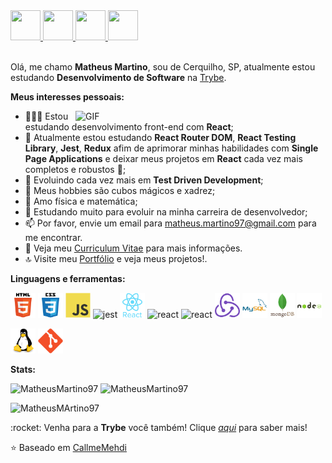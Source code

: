 <a href="https://github.com/MatheusMartino97/" target="_blank">
  <img src="https://cdn.iconscout.com/icon/free/png-256/github-108-438008.png" width="48px" height="48px">
</a> 
<a href="https://www.linkedin.com/in/matheus-martino/" target="_blank">
  <img src="https://i.ibb.co/Kx2GSrT/linkedin.png" width="48px" height="48px">
</a>
<a href="https://www.instagram.com/matheusmrtno/" target="_blank">
  <img src="https://cdn.icon-icons.com/icons2/1211/PNG/512/1491579602-yumminkysocialmedia36_83067.png" width="48px" height="48px">
</a> 
<a href="https://www.facebook.com/matheus.martino.5/" target="_blank">
  <img src="https://i.ibb.co/zmYNW4p/facebook.png" width="48px" height="48px">
</a> 

<br />
<br />

Olá, me chamo **Matheus Martino**, sou de Cerquilho, SP, atualmente estou estudando **Desenvolvimento de Software** na <a href="https://github.com/betrybe">Trybe<a/>. 

**Meus interesses pessoais:**

  <img align="right" alt="GIF" src="https://i.pinimg.com/originals/e4/26/70/e426702edf874b181aced1e2fa5c6cde.gif" width="400px" />

- 👨🏽‍💻 Estou estudando desenvolvimento front-end com **React**;
- 🌱 Atualmente estou estudando **React Router DOM**, **React Testing Library**, **Jest**, **Redux** afim de aprimorar minhas habilidades com **Single Page Applications** e deixar meus projetos em **React** cada vez mais completos e robustos :slightly_smiling_face:;
- :rocket: Evoluindo cada vez mais em **Test Driven Development**;
- 🤔 Meus hobbies são cubos mágicos e xadrez;
- :microscope: Amo física e matemática;
- 💼 Estudando muito para evoluir na minha carreira de desenvolvedor;
- 📫 Por favor, envie um email para matheus.martino97@gmail.com para me encontrar.
- 📝 Veja meu <a href="https://drive.google.com/file/d/1zf0eVeqZM-nBFcmMC7mRRKSpPugMJHSl/view?usp=sharing" target="_blank">Curriculum Vitae</a> para mais informações.
- :top: Visite meu <a href="https://matheusmartino97.github.io/meu-portfolio/#/" target="_blank">Portfólio</a> e veja meus projetos!.


**Linguagens e ferramentas:**  

<p align="left">
  <img src="https://raw.githubusercontent.com/devicons/devicon/master/icons/html5/html5-original-wordmark.svg" alt="html5" width="40" height="40"/> 
  <img src="https://raw.githubusercontent.com/devicons/devicon/master/icons/css3/css3-original-wordmark.svg" alt="css3" width="40" height="40"/> 
  <img src="https://raw.githubusercontent.com/devicons/devicon/master/icons/javascript/javascript-original.svg" alt="javascript" width="40" height="40"/> 
  <img src="https://i.ibb.co/3sSDC6P/jest.png" alt="jest" width="40" height="40" />
  <img src="https://raw.githubusercontent.com/devicons/devicon/master/icons/react/react-original-wordmark.svg" alt="react" width="40" height="40"/>
  <img src="https://seeklogo.com/images/R/react-router-logo-AB5BFB638F-seeklogo.com.png" alt="react" width="40" height="40"/> 
  <img src="https://testing-library.com/img/octopus-128x128.png" alt="react" width="40" height="40"/> 
  <img src="https://raw.githubusercontent.com/devicons/devicon/master/icons/redux/redux-original.svg" alt="redux" width="40" height="40"/>
  <img src="https://raw.githubusercontent.com/devicons/devicon/master/icons/mysql/mysql-original-wordmark.svg" alt="mysql" width="40" height="40"/> 
  <img src="https://raw.githubusercontent.com/devicons/devicon/master/icons/mongodb/mongodb-original-wordmark.svg" alt="mongodb" width="40" height="40"/>
  <img src="https://raw.githubusercontent.com/devicons/devicon/master/icons/nodejs/nodejs-original-wordmark.svg" alt="nodejs" width="40" height="40"/> 

<!--   <img src="https://raw.githubusercontent.com/devicons/devicon/master/icons/express/express-original-wordmark.svg" alt="express" width="40" height="40"/>  -->
</p>

<p>
  <img src="https://raw.githubusercontent.com/devicons/devicon/master/icons/linux/linux-original.svg" alt="linux" width="40" height="40" />
  <img src="https://raw.githubusercontent.com/devicons/devicon/master/icons/git/git-original.svg" alt="git" width="40" height="40"/> 
<!--   <img src="https://raw.githubusercontent.com/devicons/devicon/master/icons/heroku/heroku-plain.svg" alt="heroku" width="40" height="40" /> -->
</p>

**Stats:**
<div>
    <span>
    <img src="https://github-readme-stats.vercel.app/api?username=MatheusMartino97&count_private=true&show_icons=true&theme=radical" alt="MatheusMartino97" />
</span>
<span>
    <img src="https://github-readme-stats.vercel.app/api/top-langs/?username=MatheusMartino97&layout=compact&theme=radical" alt="MatheusMartino97" />
</span>

</div>

<p align="left"> <img src="https://komarev.com/ghpvc/?username=MatheusMartino97" alt="MatheusMArtino97" /> </p>
<p>:rocket: Venha para a <strong>Trybe</strong> você também! Clique <a href="https://www.betrybe.com/" target="_blank"><em>aqui</em></a> para saber mais!</p>

⭐️ Baseado em [CallmeMehdi](https://github.com/CallmeMehdi)
